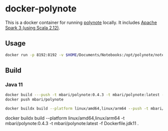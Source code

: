 # docker-polynote

This is a docker container for running [polynote](https://polynote.org/) locally. It includes [Apache Spark 3 (using Scala 2.12)](https://spark.apache.org/).

## Usage

```bash
docker run -p 8192:8192 -v $HOME/Documents/Notebooks:/opt/polynote/notebooks --name polynote mbari/polynote
```

## Build

### Java 11

```bash
docker build ---push -t mbari/polynote:0.4.3 -t mbari/polynote:latest -f Dockerfile.jdk11 .
docker push mbari/polynote
```

```bash
docker buildx build --platform linux/amd64,linux/arm64 --push -t mbari/polynote:0.4.3 -t mbari/polynote:latest -f Dockerfile.jdk11 .
```

docker buildx build --platform linux/amd64,linux/arm64 -t mbari/polynote:0.4.3 -t mbari/polynote:latest -f Dockerfile.jdk11 .